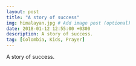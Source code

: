```yaml
---
layout: post
title: "A story of success"
img: himalayan.jpg # Add image post (optional)
date: 2018-01-12 12:55:00 +0300
description: A story of success.
tag: [Colombia, Kids, Prayer]
---
```

A story of success.
